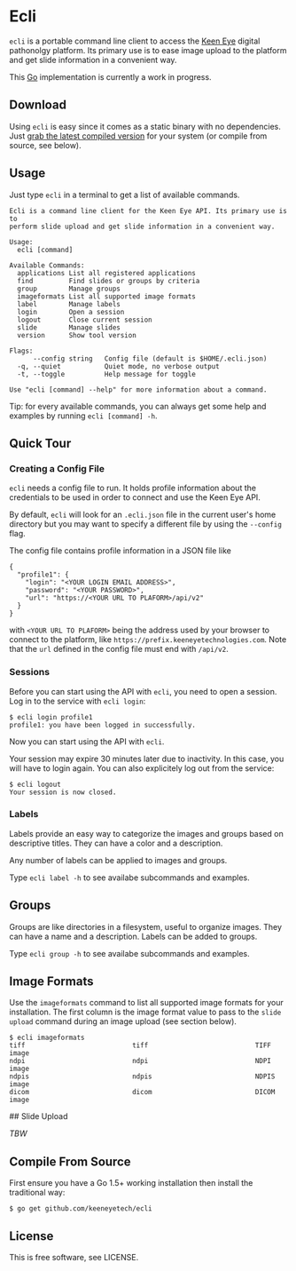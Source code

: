 # Ecli

`ecli` is a portable command line client to access the [Keen Eye](https://www.keeneyetechnologies.com/)
digital pathonolgy platform. Its primary use is to ease image upload to
the platform and get slide information in a convenient way.

This [Go](https://golang.org) implementation is currently a work in progress.

## Download

Using `ecli` is easy since it comes as a static binary with no dependencies. Just [grab the latest compiled version](https://github.com/keeneyetech/ecli/releases/latest)
for your system (or compile from source, see below).

## Usage

Just type `ecli` in a terminal to get a list of available commands.

```
Ecli is a command line client for the Keen Eye API. Its primary use is to
perform slide upload and get slide information in a convenient way.

Usage:
  ecli [command]

Available Commands:
  applications List all registered applications
  find         Find slides or groups by criteria
  group        Manage groups
  imageformats List all supported image formats
  label        Manage labels
  login        Open a session
  logout       Close current session
  slide        Manage slides
  version      Show tool version

Flags:
      --config string   Config file (default is $HOME/.ecli.json)
  -q, --quiet           Quiet mode, no verbose output
  -t, --toggle          Help message for toggle

Use "ecli [command] --help" for more information about a command.
```

Tip: for every available commands, you can always get some help and examples by running `ecli [command] -h`.

## Quick Tour

### Creating a Config File

`ecli` needs a config file to run. It holds profile information about the credentials to
be used in order to connect and use the Keen Eye API.

By default, `ecli` will look for an `.ecli.json` file in the current user's home directory but you may want to specify a different file by using the `--config` flag.

The config file contains profile information in a JSON file like
```
{
  "profile1": {
    "login": "<YOUR LOGIN EMAIL ADDRESS>",
    "password": "<YOUR PASSWORD>",
    "url": "https://<YOUR URL TO PLAFORM>/api/v2"
  }
}
```

with `<YOUR URL TO PLAFORM>` being the address used by your browser to connect to the platform, like `https://prefix.keeneyetechnologies.com`. Note that the `url` defined in the config file must end with `/api/v2`.

### Sessions

Before you can start using the API with `ecli`, you need to open a session. Log in to the service with `ecli login`:
```
$ ecli login profile1
profile1: you have been logged in successfully.
```
Now you can start using the API with `ecli`.

Your session may expire 30 minutes later due to inactivity. In this case, you will have to login again. You can also
explicitely log out from the service:
```
$ ecli logout
Your session is now closed.
```

### Labels

Labels provide an easy way to categorize the images and groups based on descriptive
titles. They can have a color and a description.

Any number of labels can be applied to images and groups.

Type `ecli label -h` to see availabe subcommands and examples.

## Groups

Groups are like directories in a filesystem, useful to organize images. They can have
a name and a description. Labels can be added to groups.

Type `ecli group -h` to see availabe subcommands and examples.

## Image Formats

Use the `imageformats` command to list all supported image formats for your installation. The first column is the image format value to pass to the `slide upload` command during an image upload (see section below).
```
$ ecli imageformats
tiff                           tiff                           TIFF image
ndpi                           ndpi                           NDPI image
ndpis                          ndpis                          NDPIS image
dicom                          dicom                          DICOM image
```

## Slide Upload

*TBW*

## Compile From Source

First ensure you have a Go 1.5+ working installation then install the traditional way:

    $ go get github.com/keeneyetech/ecli

## License

This is free software, see LICENSE.
